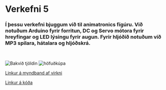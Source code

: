 # Verkefni 5

### Í þessu verkefni bjuggum við til animatronics fígúru. Við notuðum Arduino fyrir forritun, DC og Servo mótora fyrir hreyfingar og LED lýsingu fyrir augun. Fyrir hljóðið notuðum við MP3 spilara, hátalara og hljóðskrá.
<br>

![Bakvið tjöldin](https://user-images.githubusercontent.com/114152875/222117285-8951304d-2a11-494e-9c7d-d9855aa4b7ff.jpeg)
![höfuðkúpa](https://user-images.githubusercontent.com/114152875/222125199-2a4b1ea2-fc82-4626-b39b-043e0964bed7.jpeg)

[Linkur á myndband af virkni](https://youtu.be/Oin5u1-OZa4)

[Linkur á kóða](/samsetning.ino)
